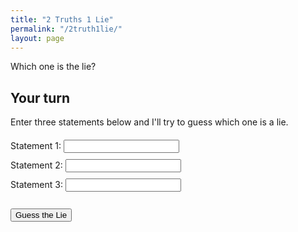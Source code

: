 ```yaml
---
title: "2 Truths 1 Lie"
permalink: "/2truth1lie/"
layout: page
---
```


<style>
  .statement-button {
    background-color: #007bff;
    border: none;
    color: white;
    padding: 10px 20px;
    text-align: center;
    text-decoration: none;
    display: inline-block;
    font-size: 16px;
    margin: 4px 2px;
    cursor: pointer;
    border-radius: 5px;
  }

  .statement-button:hover {
    background-color: #0056b3;
  }

  #result-modal {
    display: none;
    position: fixed;
    left: 0;
    top: 0;
    width: 100%;
    height: 100%;
    background-color: rgba(0, 0, 0, 0.5);
  }

  .modal-content {
    background-color: #222;
    color: #fff;
    margin: 15% auto;
    padding: 20px;
    border: 1px solid #888;
    width: 30%;
    text-align: center;
  }
</style>

Which one is the lie?

<script type="text/javascript">
  // Define your truths and lies here
  var truths = [
    "My favourite KDrama is Business Proposal", 
    "I learned how to juggle accidentally",
    "I almost fell off a roller coaster",
    "I once tuned my piano with chopsticks",
    "I have a family of amongus plushies",
    "I've never eaten pasta while visiting Italy",
    "I've experienced sleep paralysis",
    "I had a positive experience with chef's plate",
    "I've held a snake in my hands",
    "I can circular breathe",
    "My favourite video game is It Takes Two",
    "I've never dyed my hair, got a tattoo or a piercing"
  ];
  var lies = [
    "I let my plant die despite being fake",
    "I've solved a puzzle consisting of only white pieces",
    "My bike was stolen on christmas eve",
    "I've grown an 80 kg pumpkin in my backyard",
    "I rode llama when I was 6",
    "I'm a clarinet player in my band",
    "My favourite movie is The Godfather",
    "I used to have long hair",
    "I've been saved a lifeguard before"
  ];

  // Function to start the game
  function startGame() {
    var chosenTruths = [];
    var chosenLies = [];

    // Select 2 random truths
    while (chosenTruths.length < 2) {
      var randomTruth = truths[Math.floor(Math.random() * truths.length)];
      if (!chosenTruths.includes(randomTruth)) {
        chosenTruths.push(randomTruth);
      }
    }

    // Select 1 random lie
    chosenLies.push(lies[Math.floor(Math.random() * lies.length)]);

    // Combine and shuffle the statements
    var statements = chosenTruths.concat(chosenLies);
    statements.sort(() => Math.random() - 0.5);

    // Display the statements
    var html = statements.map((s, index) => `<button class="statement-button" onclick="checkAnswer(${index})">${s}</button>`).join('<br>');
    document.getElementById("statements").innerHTML = html;
  }

  // Function to check the answer
  function checkAnswer(index) {
    var message = index < 2 ? "Correct! That's the lie" : "Incorrect - That is true!";
    document.getElementById("result-message").innerText = message;
    document.getElementById("result-modal").style.display = "block";
  }

  // Close the result modal
  function closeModal() {
    document.getElementById("result-modal").style.display = "none";
  }

  // Start the game when the page loads
  window.onload = startGame;
</script>

<div id="statements"></div>

<!-- Result modal -->
<div id="result-modal">
  <div class="modal-content">
    <p id="result-message"></p>
    <button class="statement-button" onclick="closeModal()">Close</button>
  </div>
</div>



## Your turn

Enter three statements below and I'll try to guess which one is a lie.

<div class="input-form">
    <label for="statement1">Statement 1:</label>
    <input type="text" id="statement1" required><br>
    <label for="statement2">Statement 2:</label>
    <input type="text" id="statement2" required><br>
    <label for="statement3">Statement 3:</label>
    <input type="text" id="statement3" required><br><br>
    <button onclick="guessLie()">Guess the Lie</button>
</div>
<p id="result"></p>

<style>
    .input-form {
        margin: 20px 0;
    }
    label, input, button {
        margin-bottom: 10px;
    }
</style>

<script>
  async function guessLie() {
    const statement1 = document.getElementById("statement1").value;
    const statement2 = document.getElementById("statement2").value;
    const statement3 = document.getElementById("statement3").value;

    const data = {
      statements: [statement1, statement2, statement3],
    };

    try {
      const response = await fetch("https://guess-lie.vercel.app/api/guess-lie", {
        method: "POST",
        headers: {
          "Content-Type": "application/json",
        },
        body: JSON.stringify(data),
      });

      const result = await response.json();
      document.getElementById("result").innerHTML = result.message;
    } catch (error) {
      console.error("There was an error:", error);
      document.getElementById("result").innerHTML =
        "Sorry, something went wrong. Please try again later.";
    }
  }
</script>
